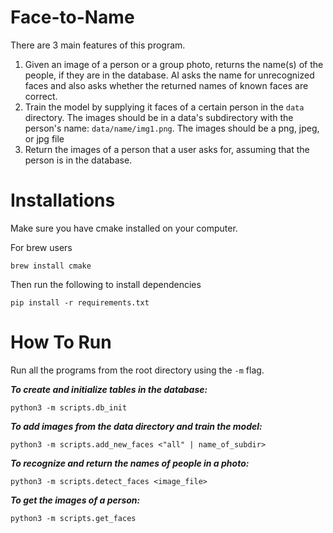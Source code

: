 # Face-to-Name
There are 3 main features of this program.

1. Given an image of a person or a group photo, returns the name(s) of the people, if they are in the database. AI asks the name for unrecognized faces and also asks whether the returned names of known faces are correct.
2. Train the model by supplying it faces of a certain person in the `data` directory. The images should be in a data's subdirectory with the person's name: `data/name/img1.png`. The images should be a png, jpeg, or jpg file
3. Return the images of a person that a user asks for, assuming that the person is in the database.


# Installations
Make sure you have cmake installed on your computer.

For brew users 
```
brew install cmake
```
Then run the following to install dependencies
```
pip install -r requirements.txt
```

# How To Run
Run all the programs from the root directory using the `-m` flag.

***To create and initialize tables in the database:***
```
python3 -m scripts.db_init
```
***To add images from the data directory and train the model:***
```
python3 -m scripts.add_new_faces <"all" | name_of_subdir>
```
***To recognize and return the names of people in a photo:***
```
python3 -m scripts.detect_faces <image_file>
```
***To get the images of a person:***
```
python3 -m scripts.get_faces
```


